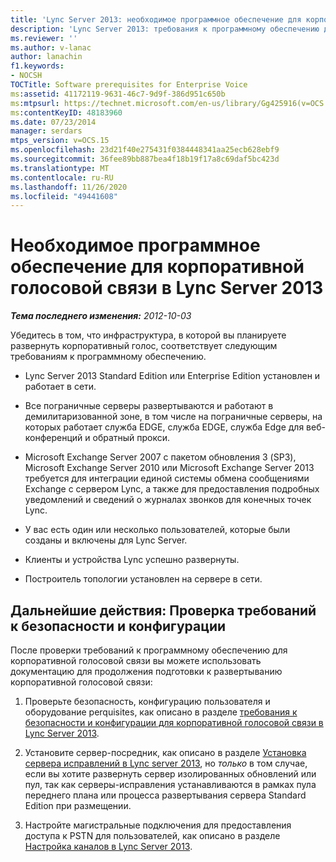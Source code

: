 ```yaml
---
title: 'Lync Server 2013: необходимое программное обеспечение для корпоративной голосовой связи'
description: 'Lync Server 2013: требования к программному обеспечению для корпоративной голосовой связи.'
ms.reviewer: ''
ms.author: v-lanac
author: lanachin
f1.keywords:
- NOCSH
TOCTitle: Software prerequisites for Enterprise Voice
ms:assetid: 41172119-9631-46c7-9d9f-386d951c650b
ms:mtpsurl: https://technet.microsoft.com/en-us/library/Gg425916(v=OCS.15)
ms:contentKeyID: 48183960
ms.date: 07/23/2014
manager: serdars
mtps_version: v=OCS.15
ms.openlocfilehash: 23d21f40e275431f0384448341aa25ecb628ebf9
ms.sourcegitcommit: 36fee89bb887bea4f18b19f17a8c69daf5bc423d
ms.translationtype: MT
ms.contentlocale: ru-RU
ms.lasthandoff: 11/26/2020
ms.locfileid: "49441608"
---
```

# <a name="software-prerequisites-for-enterprise-voice-in-lync-server-2013"></a>Необходимое программное обеспечение для корпоративной голосовой связи в Lync Server 2013

<div data-xmlns="http://www.w3.org/1999/xhtml">

<div class="topic" data-xmlns="http://www.w3.org/1999/xhtml" data-msxsl="urn:schemas-microsoft-com:xslt" data-cs="https://msdn.microsoft.com/">

<div data-asp="https://msdn2.microsoft.com/asp">



</div>

<div id="mainSection">

<div id="mainBody">

<span> </span>

_**Тема последнего изменения:** 2012-10-03_

Убедитесь в том, что инфраструктура, в которой вы планируете развернуть корпоративный голос, соответствует следующим требованиям к программному обеспечению.

  - Lync Server 2013 Standard Edition или Enterprise Edition установлен и работает в сети.

  - Все пограничные серверы развертываются и работают в демилитаризованной зоне, в том числе на пограничные серверы, на которых работает служба EDGE, служба EDGE, служба Edge для веб-конференций и обратный прокси.

  - Microsoft Exchange Server 2007 с пакетом обновления 3 (SP3), Microsoft Exchange Server 2010 или Microsoft Exchange Server 2013 требуется для интеграции единой системы обмена сообщениями Exchange с сервером Lync, а также для предоставления подробных уведомлений и сведений о журналах звонков для конечных точек Lync.

  - У вас есть один или несколько пользователей, которые были созданы и включены для Lync Server.

  - Клиенты и устройства Lync успешно развернуты.

  - Построитель топологии установлен на сервере в сети.

<div>

## <a name="next-steps-verify-security-and-configuration-prerequisites"></a>Дальнейшие действия: Проверка требований к безопасности и конфигурации

После проверки требований к программному обеспечению для корпоративной голосовой связи вы можете использовать документацию для продолжения подготовки к развертыванию корпоративной голосовой связи:

1.  Проверьте безопасность, конфигурацию пользователя и оборудование perquisites, как описано в разделе [требования к безопасности и конфигурации для корпоративной голосовой связи в Lync Server 2013](lync-server-2013-security-and-configuration-prerequisites-for-enterprise-voice.md).

2.  Установите сервер-посредник, как описано в разделе [Установка сервера исправлений в Lync server 2013](lync-server-2013-install-the-files-for-mediation-server.md), но *только* в том случае, если вы хотите развернуть сервер изолированных обновлений или пул, так как серверы-исправления устанавливаются в рамках пула переднего плана или процесса развертывания сервера Standard Edition при размещении.

3.  Настройте магистральные подключения для предоставления доступа к PSTN для пользователей, как описано в разделе [Настройка каналов в Lync Server 2013](lync-server-2013-configuring-trunks.md).

</div>

</div>

<span> </span>

</div>

</div>

</div>

